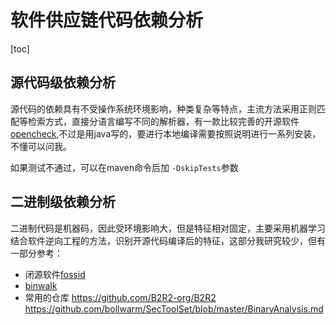 # 软件供应链代码依赖分析

[toc]

## 源代码级依赖分析

源代码的依赖具有不受操作系统环境影响，种类复杂等特点，主流方法采用正则匹配等检索方式，直接分语言编写不同的解析器，有一款比较完善的开源软件 [opencheck](https://github.com/jeremylong/DependencyCheck),不过是用java写的，要进行本地编译需要按照说明进行一系列安装，不懂可以问我。

如果测试不通过，可以在maven命令后加 `-DskipTests`参数



## 二进制级依赖分析

二进制代码是机器码，因此受环境影响大，但是特征相对固定，主要采用机器学习结合软件逆向工程的方法，识别开源代码编译后的特征，这部分我研究较少，但有一部分参考：

- 闭源软件[fossid](https://fossid.com/resources/)
- [binwalk](https://github.com/ReFirmLabs/binwalk)
- 常用的仓库 https://github.com/B2R2-org/B2R2 https://github.com/bollwarm/SecToolSet/blob/master/BinaryAnalysis.md
